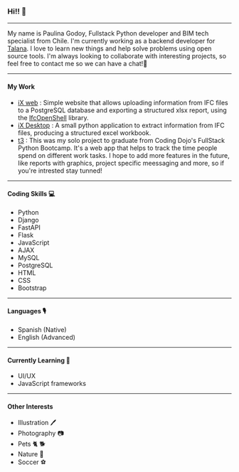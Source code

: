 ### Hi!! 👋
-------
My name is Paulina Godoy, Fullstack Python developer and BIM tech specialist from Chile. I'm currently working as a backend developer for [Talana](https://web.talana.com/). I love to learn new things and help solve problems using open source tools. I'm always looking to collaborate with interesting projects, so feel free to contact me so we can have a chat!💬

---
#### My Work
* [iX web](https://pag0dy.pythonanywhere.com/) :  Simple website that allows uploading information from IFC files to a PostgreSQL database and exporting a structured xlsx report, using the [IfcOpenShell](https://github.com/IfcOpenShell/IfcOpenShell) library.
* [iX Desktop](https://github.com/pag0dy/iX) : A small python application to extract information from IFC files, producing a structured excel workbook.
* [t3](https://github.com/pag0dy/t3) : This was my solo project to graduate from Coding Dojo's FullStack Python Bootcamp. It's a web app that helps to track the time people spend on different work tasks. I hope to add more features in the future, like reports with graphics, project specific meessaging and more, so if you're intrested stay tunned!

---
#### Coding Skills 💻

* Python
* Django
* FastAPI
* Flask
* JavaScript
* AJAX
* MySQL
* PostgreSQL
* HTML
* CSS
* Bootstrap

---
#### Languages 🎙️

* Spanish (Native)
* English (Advanced)

---
#### Currently Learning 📖

* UI/UX
* JavaScript frameworks

---
#### Other Interests

* Illustration 🖊️
* Photography 📷
* Pets 🐈 🐕
* Nature 🌳
* Soccer ⚽


<!--
**pag0dy/pag0dy** is a ✨ _special_ ✨ repository because its `README.md` (this file) appears on your GitHub profile.

Here are some ideas to get you started:

- 🔭 I’m currently working on ...
- 🌱 I’m currently learning ...
- 👯 I’m looking to collaborate on ...
- 🤔 I’m looking for help with ...
- 💬 Ask me about ...
- 📫 How to reach me: ...
- 😄 Pronouns: ...
- ⚡ Fun fact: ...
-->
